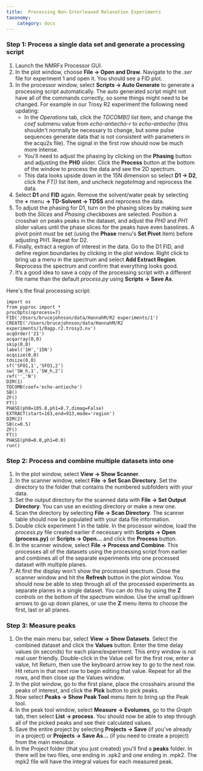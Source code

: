 ```yaml
---
title:  Processing Non-Interleaved Relaxation Experiments
taxonomy:
    category: docs
---
```


### Step 1: Process a single data set and generate a processing script

1. Launch the NMRFx Processor GUI.
2. In the plot window, choose **File → Open and Draw**. Navigate to the *.ser* file for experiment 1 and open it. You should see a FID plot.
3. In the processor window, select **Scripts → Auto Generate** to generate a processing script automatically. The auto generated script might not have all of the commands correctly, so some things might need to be changed.  For example in our Trosy R2 experiment the following need updating:
    - In the *Operations* tab, click the *TDCOMB()* list item, and change the *coef* submenu value from *echo-antiecho-r* to *echo-antiecho* (this shouldn't normally be necessary to change, but some pulse sequences generate data that is not consistent with parameters in the acqu2s file). The signal in the first row should now be much more intense.  
    - You'll need to adjust the phasing by clicking on the **Phasing** button and adjusting the **PH0** slider.  Click the **Process** button at the bottom of the window to process the data and see the 2D spectrum.
    - This data looks upside down in the 15N dimension so select **D1 → D2**, click the *FT()* list item, and uncheck *negateImag* and reprocess the data.
6. Select **D1** and **FID** again. Remove the solvent/water peak by selecting the **+** menu **→ TD-Solvent → TDSS** and reprocess the data.
7. To adjust the phasing for D1, turn on the phasing slices by making sure both the *Slices* and *Phasing* checkboxes are selected. Position a crosshair on peaks peaks in the dataset, and adjust the *PH0* and *PH1* slider values until the phase slices for the peaks have even baselines. A pivot point must be set (using the **Phase** menu's **Set Pivot** item) before adjusting PH1. Repeat for D2.
8. Finally, extract a region of interest in the data. Go to the D1 FID, and define region boundaries by clicking in the plot window. Right click to bring up a menu in the spectrum and select **Add Extract Region**.  Reprocess the spectrum and confirm that everything looks good.
9. It’s a good idea to save a copy of the processing script with a different file name than the default *process.py* using **Scripts → Save As**.

Here's the final processing script:

    import os
    from pyproc import *
    procOpts(nprocess=7)
    FID('/Users/brucejohnson/data/HannahM/R2 experiments/1')
    CREATE('/Users/brucejohnson/data/HannahM/R2 experiments/1/0agp.r2.trosy3.nv')
    acqOrder('21')
    acqarray(0,0)
    skip(0,0)
    label('1H','15N')
    acqsize(0,0)
    tdsize(0,0)
    sf('SFO1,1','SFO1,2')
    sw('SW_h,1','SW_h,2')
    ref('','N')
    DIM(1)
    TDCOMB(coef='echo-antiecho')
    SB()
    ZF()
    FT()
    PHASE(ph0=105.8,ph1=8.7,dimag=False)
    EXTRACT(start=163,end=913,mode='region')
    DIM(2)
    SB(c=0.5)
    ZF()
    FT()
    PHASE(ph0=0.0,ph1=0.0)
    run()

### Step 2: Process and combine multiple datasets into one

1. In the plot window, select **View → Show Scanner**.
2. In the scanner window, select **File → Set Scan Directory**. Set the directory to the folder that contains the numbered subfolders with your data.
3. Set the output directory for the scanned data with **File → Set Output Directory**. You can use an existing directory or make a new one.
4. Scan the directory by selecting **File → Scan Directory**. The scanner table should now be populated with your data file information. 
5. Double click experiment 1 in the table. In the processor window, load the *process.py* file created earlier if necessary with **Scripts → Open (process.py)** or **Scripts → Open...** and click the **Process** button.
6. In the scanner window, select **File → Process and Combine**. This processes all of the datasets using the processing script from earlier and combines all of the separate experiments into one processed dataset with multiple planes.
7. At first the display won't show the processed spectrum.  Close the scanner window and hit the **Refresh** button in the plot window. You should now be able to step through all of the processed experiments as separate planes in a single dataset.  You can do this by using the **Z** controls on the bottom of the spectrum window.  Use the small up/down arrows to go up down planes, or use the **Z** menu items to choose the first, last or all planes. 

### Step 3: Measure peaks

1. On the main menu bar, select **View → Show Datasets**. Select the combined dataset and click the **Values** button. Enter the time delay values (in seconds) for each plane/experiment.  This entry window is not real user friendly.  Double-click in the Value cell for the first row, enter a value, hit Return, then use the keyboard arrow key to go to the next row.  Hit return in that next row to begin editing that value.  Repeat for all the rows, and then close up the Values window.
2. In the plot window, go to the first plane, place the crosshairs around the peaks of interest, and click the **Pick** button to pick peaks. 
3. Now select **Peaks → Show Peak Tool** menu item to bring up the Peak tool.
3. In the peak tool window, select **Measure → Evolumes**, go to the *Graph* tab, then select **List → process**. You should now be able to step through all of the picked peaks and see their calculated values. 
4. Save the entire project by selecting **Projects → Save** (if you've already in a project) or **Projects → Save As…** (if you need to create a project) from the main menubar.
5.  In the Project folder (that you just created) you'll find a **peaks** folder.  In there will be two files, one ending in .xpk2 and one ending in .mpk2.  The mpk2 file will have the integral values for each measured peak.
